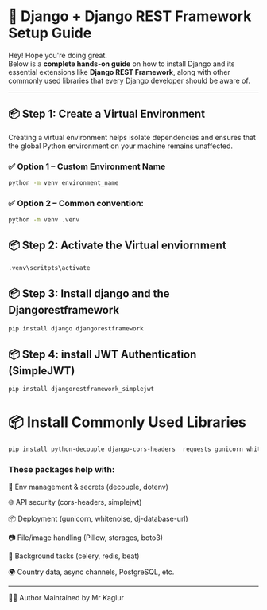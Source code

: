 # 🚀 Django + Django REST Framework Setup Guide

Hey! Hope you're doing great.  
Below is a **complete hands-on guide** on how to install Django and its essential extensions like **Django REST Framework**, along with other commonly used libraries that every Django developer should be aware of.

---

## 📦 Step 1: Create a Virtual Environment

Creating a virtual environment helps isolate dependencies and ensures that the global Python environment on your machine remains unaffected.

### ✅ Option 1 – Custom Environment Name

```bash
python -m venv environment_name

```

### ✅ Option 2 – Common convention:

```bash
python -m venv .venv
```

## 📦 Step 2: Activate the Virtual enviornment

```bash
.venv\scritpts\activate
```

## 📦 Step 3: Install django and the Djangorestframework

```bash
pip install django djangorestframework
```

## 📦 Step 4: install JWT Authentication (SimpleJWT)

```bash
pip install djangorestframework_simplejwt
```

# 📦 Install Commonly Used Libraries

```bash
pip install python-decouple django-cors-headers  requests gunicorn whitenoise redis celery django-celery-beat django-countries channels psycopg2-binary python-dotenv dj-database-url python-decouple Pillow django-storages boto3
```

### These packages help with:

🔑 Env management & secrets (decouple, dotenv)

🌐 API security (cors-headers, simplejwt)

📦 Deployment (gunicorn, whitenoise, dj-database-url)

📷 File/image handling (Pillow, storages, boto3)

🔄 Background tasks (celery, redis, beat)

🌍 Country data, async channels, PostgreSQL, etc.

---

🧑‍💻 Author
Maintained by Mr Kaglur
